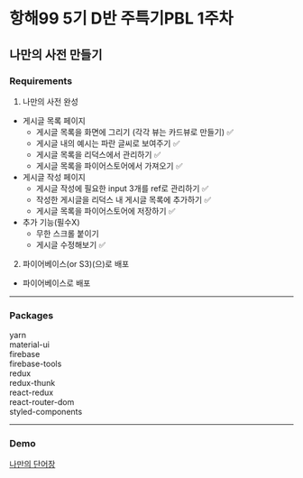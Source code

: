 # 항해99 5기 D반 주특기PBL 1주차

## 나만의 사전 만들기 

### Requirements

1. 나만의 사전 완성
- 게시글 목록 페이지
    - 게시글 목록을 화면에 그리기 (각각 뷰는 카드뷰로 만들기) 	:white_check_mark:
    - 게시글 내의 예시는 파란 글씨로 보여주기 :white_check_mark:
    - 게시글 목록을 리덕스에서 관리하기 :white_check_mark:
    - 게시글 목록을 파이어스토어에서 가져오기 :white_check_mark:
- 게시글 작성 페이지
    - 게시글 작성에 필요한 input 3개를 ref로 관리하기 :white_check_mark:
    - 작성한 게시글을 리덕스 내 게시글 목록에 추가하기 :white_check_mark:
    - 게시글 목록을 파이어스토어에 저장하기 :white_check_mark:
- 추가 기능(필수X)
    - 무한 스크롤 붙이기
    - 게시글 수정해보기 :white_check_mark:

2. 파이어베이스(or S3)(으)로 배포
- 파이어베이스로 배포
-----------
### Packages
yarn<br>
material-ui<br>
firebase<br>
firebase-tools<br>
redux<br>
redux-thunk<br>
react-redux<br>
react-router-dom<br>
styled-components

--------------
### Demo
[나만의 단어장](https://mydictionary-eba4d.firebaseapp.com)

